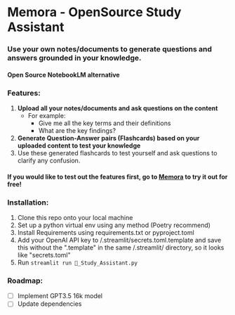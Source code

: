 # Memora - OpenSource Study Assistant

### Use your own notes/documents to generate questions and answers grounded in your knowledge.

#### Open Source NotebookLM alternative

### Features:

1. **Upload all your notes/documents and ask questions on the content**
   * For example:
     - Give me all the key terms and their definitions
     - What are the key findings?
2. **Generate Question-Answer pairs (Flashcards) based on your uploaded content to test your knowledge**
3. Use these generated flashcards to test yourself and ask questions to clarify any confusion.

#### If you would like to test out the features first, go to [Memora](https://memora.page "https://memora.page") to try it out for free!

### Installation:

1. Clone this repo onto your local machine
2. Set up a python virtual env using any method (Poetry recommend)
3. Install Requirements using requirements.txt or pyproject.toml
4. Add your OpenAI API key to /.streamlit/secrets.toml.template and save this without the ".template" in the same /.streamlit/ directory, so it looks like "secrets.toml"
5. Run `streamlit run 📖_Study_Assistant.py `

### Roadmap:

* [ ] Implement GPT3.5 16k model
* [ ] Update dependencies
